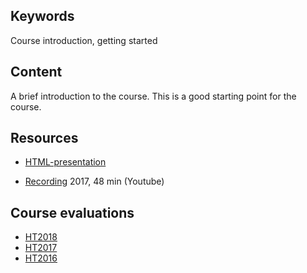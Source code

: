 ## Keywords
Course introduction, getting started

## Content
A brief introduction to the course. This is a good starting point for the course.

## Resources
- [HTML-presentation](https://rawgit.com/1dv525/syllabus/master/lectures/intro/index.html#/)

- [Recording](https://youtu.be/x4jT_UrvP2Y) 2017, 48 min (Youtube)

## Course evaluations
- [HT2018](https://github.com/1dv525/syllabus/raw/master/evalutations/1DV525-HT18.pdf)
- [HT2017](https://github.com/1dv525/syllabus/raw/master/evalutations/1DV525-HT17.pdf)
- [HT2016](https://github.com/1dv525/syllabus/raw/master/evalutations/1DV525-HT16.pdf)